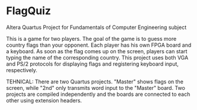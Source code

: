 # FlagQuiz
Altera Quartus Project for Fundamentals of Computer Engineering subject

This is a game for two players. The goal of the game is to guess more country flags than your opponent.
Each player has his own FPGA board and a keyboard. As soon as the flag comes up on the screen, players can start typing the name of the corresponding country.
This project uses both VGA and PS/2 protocols for displaying flags and registering keyboard input, respectively.

TEHNICAL:
There are two Quartus projects. "Master" shows flags on the screen, while "2nd" only transmits word input to the "Master" board. Two projects are compiled independently and the boards are connected to each other using extension headers.
